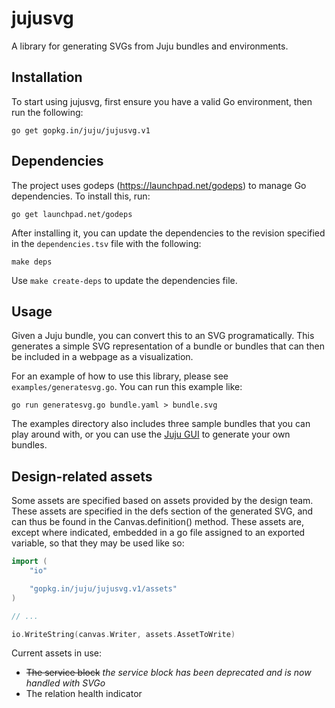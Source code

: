 jujusvg
=======

A library for generating SVGs from Juju bundles and environments.

Installation
------------

To start using jujusvg, first ensure you have a valid Go environment, then run
the following:

    go get gopkg.in/juju/jujusvg.v1

Dependencies
------------

The project uses godeps (https://launchpad.net/godeps) to manage Go
dependencies. To install this, run:


    go get launchpad.net/godeps

After installing it, you can update the dependencies to the revision specified
in the `dependencies.tsv` file with the following:

    make deps

Use `make create-deps` to update the dependencies file.

Usage
-----

Given a Juju bundle, you can convert this to an SVG programatically.  This
generates a simple SVG representation of a bundle or bundles that can then be
included in a webpage as a visualization.

For an example of how to use this library, please see `examples/generatesvg.go`.
You can run this example like:

    go run generatesvg.go bundle.yaml > bundle.svg

The examples directory also includes three sample bundles that you can play
around with, or you can use the [Juju GUI](https://demo.jujucharms.com) to
generate your own bundles.

Design-related assets
---------------------

Some assets are specified based on assets provided by the design team. These
assets are specified in the defs section of the generated SVG, and can thus
be found in the Canvas.definition() method.  These assets are, except where
indicated, embedded in a go file assigned to an exported variable, so that they
may be used like so:

```go
import (
	"io"

	"gopkg.in/juju/jujusvg.v1/assets"
)

// ...

io.WriteString(canvas.Writer, assets.AssetToWrite)
```

Current assets in use:

* ~~The service block~~ *the service block has been deprecated and is now handled with SVGo*
* The relation health indicator
